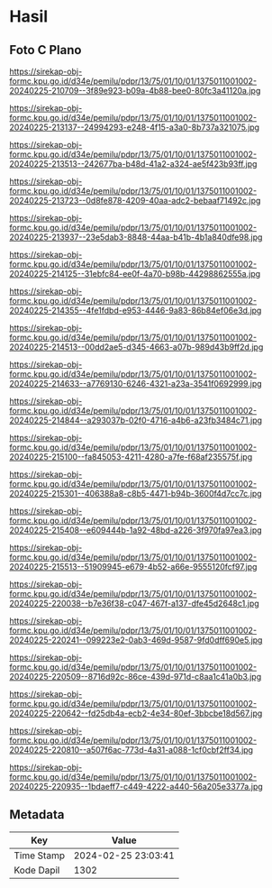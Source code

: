 # Hasil

## Foto C Plano

https://sirekap-obj-formc.kpu.go.id/d34e/pemilu/pdpr/13/75/01/10/01/1375011001002-20240225-210709--3f89e923-b09a-4b88-bee0-80fc3a41120a.jpg

https://sirekap-obj-formc.kpu.go.id/d34e/pemilu/pdpr/13/75/01/10/01/1375011001002-20240225-213137--24994293-e248-4f15-a3a0-8b737a321075.jpg

https://sirekap-obj-formc.kpu.go.id/d34e/pemilu/pdpr/13/75/01/10/01/1375011001002-20240225-213513--242677ba-b48d-41a2-a324-ae5f423b93ff.jpg

https://sirekap-obj-formc.kpu.go.id/d34e/pemilu/pdpr/13/75/01/10/01/1375011001002-20240225-213723--0d8fe878-4209-40aa-adc2-bebaaf71492c.jpg

https://sirekap-obj-formc.kpu.go.id/d34e/pemilu/pdpr/13/75/01/10/01/1375011001002-20240225-213937--23e5dab3-8848-44aa-b41b-4b1a840dfe98.jpg

https://sirekap-obj-formc.kpu.go.id/d34e/pemilu/pdpr/13/75/01/10/01/1375011001002-20240225-214125--31ebfc84-ee0f-4a70-b98b-44298862555a.jpg

https://sirekap-obj-formc.kpu.go.id/d34e/pemilu/pdpr/13/75/01/10/01/1375011001002-20240225-214355--4fe1fdbd-e953-4446-9a83-86b84ef06e3d.jpg

https://sirekap-obj-formc.kpu.go.id/d34e/pemilu/pdpr/13/75/01/10/01/1375011001002-20240225-214513--00dd2ae5-d345-4663-a07b-989d43b9ff2d.jpg

https://sirekap-obj-formc.kpu.go.id/d34e/pemilu/pdpr/13/75/01/10/01/1375011001002-20240225-214633--a7769130-6246-4321-a23a-3541f0692999.jpg

https://sirekap-obj-formc.kpu.go.id/d34e/pemilu/pdpr/13/75/01/10/01/1375011001002-20240225-214844--a293037b-02f0-4716-a4b6-a23fb3484c71.jpg

https://sirekap-obj-formc.kpu.go.id/d34e/pemilu/pdpr/13/75/01/10/01/1375011001002-20240225-215100--fa845053-4211-4280-a7fe-f68af235575f.jpg

https://sirekap-obj-formc.kpu.go.id/d34e/pemilu/pdpr/13/75/01/10/01/1375011001002-20240225-215301--406388a8-c8b5-4471-b94b-3600f4d7cc7c.jpg

https://sirekap-obj-formc.kpu.go.id/d34e/pemilu/pdpr/13/75/01/10/01/1375011001002-20240225-215408--e609444b-1a92-48bd-a226-3f970fa97ea3.jpg

https://sirekap-obj-formc.kpu.go.id/d34e/pemilu/pdpr/13/75/01/10/01/1375011001002-20240225-215513--51909945-e679-4b52-a66e-9555120fcf97.jpg

https://sirekap-obj-formc.kpu.go.id/d34e/pemilu/pdpr/13/75/01/10/01/1375011001002-20240225-220038--b7e36f38-c047-467f-a137-dfe45d2648c1.jpg

https://sirekap-obj-formc.kpu.go.id/d34e/pemilu/pdpr/13/75/01/10/01/1375011001002-20240225-220241--099223e2-0ab3-469d-9587-9fd0dff690e5.jpg

https://sirekap-obj-formc.kpu.go.id/d34e/pemilu/pdpr/13/75/01/10/01/1375011001002-20240225-220509--8716d92c-86ce-439d-971d-c8aa1c41a0b3.jpg

https://sirekap-obj-formc.kpu.go.id/d34e/pemilu/pdpr/13/75/01/10/01/1375011001002-20240225-220642--fd25db4a-ecb2-4e34-80ef-3bbcbe18d567.jpg

https://sirekap-obj-formc.kpu.go.id/d34e/pemilu/pdpr/13/75/01/10/01/1375011001002-20240225-220810--a507f6ac-773d-4a31-a088-1cf0cbf2ff34.jpg

https://sirekap-obj-formc.kpu.go.id/d34e/pemilu/pdpr/13/75/01/10/01/1375011001002-20240225-220935--1bdaeff7-c449-4222-a440-56a205e3377a.jpg


## Metadata

| Key        | Value               |
| ---------- | ------------------- |
| Time Stamp | 2024-02-25 23:03:41 |
| Kode Dapil | 1302                |



